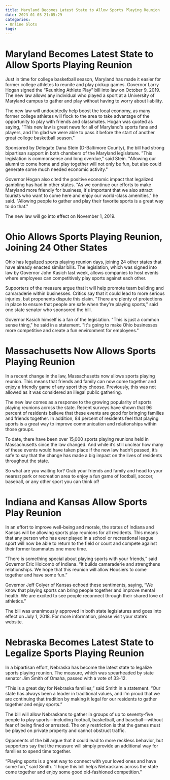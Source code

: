 ```yaml
---
title: Maryland Becomes Latest State to Allow Sports Playing Reunion
date: 2023-01-03 21:05:29
categories:
- Online Slots
tags:
---
```



#  Maryland Becomes Latest State to Allow Sports Playing Reunion

Just in time for college basketball season, Maryland has made it easier for former college athletes to reunite and play pickup games. Governor Larry Hogan signed the “Reuniting Athlete Play” bill into law on October 9, 2019. The new law allows any individual who played a sport at a University of Maryland campus to gather and play without having to worry about liability.

The new law will undoubtedly help boost the local economy, as many former college athletes will flock to the area to take advantage of the opportunity to play with friends and classmates. Hogan was quoted as saying, "This new law is great news for all of Maryland's sports fans and players, and I'm glad we were able to pass it before the start of another great college basketball season."

Sponsored by Delegate Dana Stein (D-Baltimore County), the bill had strong bipartisan support in both chambers of the Maryland legislature. "This legislation is commonsense and long overdue," said Stein. "Allowing our alumni to come home and play together will not only be fun, but also could generate some much needed economic activity."

Governor Hogan also cited the positive economic impact that legalized gambling has had in other states. "As we continue our efforts to make Maryland more friendly for business, it's important that we also attract tourists who want to come here and enjoy our world-class amenities," he said. "Allowing people to gather and play their favorite sports is a great way to do that."

The new law will go into effect on November 1, 2019.

#  Ohio Allows Sports Playing Reunion, Joining 24 Other States

Ohio has legalized sports playing reunion days, joining 24 other states that have already enacted similar bills. The legislation, which was signed into law by Governor John Kasich last week, allows companies to host events where employees can competitively play sports against each other.

Supporters of the measure argue that it will help promote team building and camaraderie within businesses. Critics say that it could lead to more serious injuries, but proponents dispute this claim. "There are plenty of protections in place to ensure that people are safe when they're playing sports," said one state senator who sponsored the bill.

Governor Kasich himself is a fan of the legislation. "This is just a common sense thing," he said in a statement. "It's going to make Ohio businesses more competitive and create a fun environment for employees."

#  Massachusetts Now Allows Sports Playing Reunion

In a recent change in the law, Massachusetts now allows sports playing reunion. This means that friends and family can now come together and enjoy a friendly game of any sport they choose. Previously, this was not allowed as it was considered an illegal public gathering.

The new law comes as a response to the growing popularity of sports playing reunions across the state. Recent surveys have shown that 96 percent of residents believe that these events are good for bringing families and friends together. In addition, 84 percent of residents feel that playing sports is a great way to improve communication and relationships within those groups.

To date, there have been over 15,000 sports playing reunions held in Massachusetts since the law changed. And while it’s still unclear how many of these events would have taken place if the new law hadn’t passed, it’s safe to say that the change has made a big impact on the lives of residents throughout the state.

So what are you waiting for? Grab your friends and family and head to your nearest park or recreation area to enjoy a fun game of football, soccer, baseball, or any other sport you can think of!

#  Indiana and Kansas Allow Sports Play Reunion

In an effort to improve well-being and morale, the states of Indiana and Kansas will be allowing sports play reunions for all residents. This means that any person who has ever played in a school or recreational league sport will now be able to return to the field or court and compete against their former teammates one more time.

“There is something special about playing sports with your friends,” said Governor Eric Holcomb of Indiana. “It builds camaraderie and strengthens relationships. We hope that this reunion will allow Hoosiers to come together and have some fun.”

Governor Jeff Colyer of Kansas echoed these sentiments, saying, “We know that playing sports can bring people together and improve mental health. We are excited to see people reconnect through their shared love of athletics.”

The bill was unanimously approved in both state legislatures and goes into effect on July 1, 2018. For more information, please visit your state’s website.

#  Nebraska Becomes Latest State to Legalize Sports Playing Reunion

In a bipartisan effort, Nebraska has become the latest state to legalize sports playing reunion. The measure, which was spearheaded by state senator Jim Smith of Omaha, passed with a vote of 33-12.

“This is a great day for Nebraska families,” said Smith in a statement. “Our state has always been a leader in traditional values, and I’m proud that we are continuing that tradition by making it legal for our residents to gather together and enjoy sports.”

The bill will allow Nebraskans to gather in groups of up to seventy-five people to play sports—including football, basketball, and baseball—without fear of being fined or arrested. The only restriction is that the games must be played on private property and cannot obstruct traffic.

Opponents of the bill argue that it could lead to more reckless behavior, but supporters say that the measure will simply provide an additional way for families to spend time together.

“Playing sports is a great way to connect with your loved ones and have some fun,” said Smith. “I hope this bill helps Nebraskans across the state come together and enjoy some good old-fashioned competition.”
